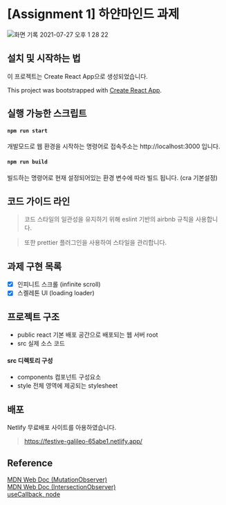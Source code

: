 # [Assignment 1] 하얀마인드 과제

![화면 기록 2021-07-27 오후 1 28 22](https://user-images.githubusercontent.com/61695175/127095507-a8631d27-8841-47ff-9ea9-17d3746b12bd.gif)

## 설치 및 시작하는 법

이 프로젝트는 Create React App으로 생성되었습니다.

This project was bootstrapped with [Create React App](https://github.com/facebook/create-react-app).

## 실행 가능한 스크립트

#### `npm run start`

개발모드로 웹 환경을 시작하는 명령어로
접속주소는 http://localhost:3000 입니다.

#### `npm run build`

빌드하는 명령어로 현재 설정되어있는 환경 변수에 따라 빌드 됩니다.
(cra 기본설정)

## 코드 가이드 라인

> 코드 스타일의 일관성을 유지하기 위해 eslint 기반의 airbnb 규칙을 사용합니다.

> 또한 prettier 플러그인을 사용하여 스타일을 관리합니다.

## 과제 구현 목록

- [x] 인피니트 스크롤 (infinite scroll)
- [x] 스켈레톤 UI (loading loader)

## 프로젝트 구조

- public react 기본 배포 공간으로 배포되는 웹 서버 root
- src 실제 소스 코드

#### src 디렉토리 구성

- components 컴포넌트 구성요소
- style 전체 영역에 제공되는 stylesheet

## 배포

Netlify 무료배포 사이트를 아용하였습니다.

> https://festive-galileo-65abe1.netlify.app/

## Reference

[MDN Web Doc (MutationObserver)](https://developer.mozilla.org/ko/docs/Web/API/MutationObserver#mutationobserverinit)
<br/>
[MDN Web Doc (IntersectionObserver)](https://developer.mozilla.org/ko/docs/Web/API/IntersectionObserver)
<br/>
[useCallback, node](https://medium.com/welldone-software/usecallback-might-be-what-you-meant-by-useref-useeffect-773bc0278ae)
